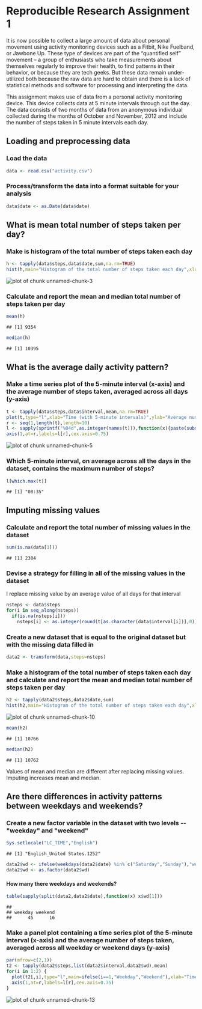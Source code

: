 Reproducible Research Assignment 1
==================================
It is now possible to collect a large amount of data about personal movement using activity monitoring devices such as a Fitbit, Nike Fuelband, or Jawbone Up. These type of devices are part of the “quantified self” movement – a group of enthusiasts who take measurements about themselves regularly to improve their health, to find patterns in their behavior, or because they are tech geeks. But these data remain under-utilized both because the raw data are hard to obtain and there is a lack of statistical methods and software for processing and interpreting the data.

This assignment makes use of data from a personal activity monitoring device. This device collects data at 5 minute intervals through out the day. The data consists of two months of data from an anonymous individual collected during the months of October and November, 2012 and include the number of steps taken in 5 minute intervals each day.

## Loading and preprocessing data
### Load the data

```r
data <- read.csv("activity.csv")
```
### Process/transform the data into a format suitable for your analysis

```r
data$date <- as.Date(data$date)
```

## What is mean total number of steps taken per day?
### Make is histogram of the total number of steps taken each day

```r
h <- tapply(data$steps,data$date,sum,na.rm=TRUE)
hist(h,main="Histogram of the total number of steps taken each day",xlab="Number of steps",col="grey")
```

![plot of chunk unnamed-chunk-3](figure/unnamed-chunk-3.png) 
### Calculate and report the mean and median total number of steps taken per day

```r
mean(h)
```

```
## [1] 9354
```

```r
median(h)
```

```
## [1] 10395
```

## What is the average daily activity pattern?
### Make a time series plot of the 5-minute interval (x-axis) and the average number of steps taken, averaged across all days (y-axis)

```r
t <- tapply(data$steps,data$interval,mean,na.rm=TRUE)
plot(t,type="l",xlab="Time (with 5-minute intervals)",ylab="Average number of steps taken",xaxt="n")
r <- seq(1,length(t),length=10)
l <- sapply(sprintf("%04d",as.integer(names(t))),function(x){paste(substr(x,1,2),substr(x,3,4),sep=":")},USE.NAMES=FALSE)
axis(1,at=r,labels=l[r],cex.axis=0.75)
```

![plot of chunk unnamed-chunk-5](figure/unnamed-chunk-5.png) 
### Which 5-minute interval, on average across all the days in the dataset, contains the maximum number of steps?

```r
l[which.max(t)]
```

```
## [1] "08:35"
```

## Imputing missing values
### Calculate and report the total number of missing values in the dataset

```r
sum(is.na(data[1]))
```

```
## [1] 2304
```
### Devise a strategy for filling in all of the missing values in the dataset
I replace missing value by an average value of all days for that interval

```r
nsteps <- data$steps
for(i in seq_along(nsteps))
  if(is.na(nsteps[i]))
    nsteps[i] <- as.integer(round(t[as.character(data$interval[i])],0))
```
### Create a new dataset that is equal to the original dataset but with the missing data filled in

```r
data2 <- transform(data,steps=nsteps)
```
### Make a histogram of the total number of steps taken each day and calculate and report the mean and median total number of steps taken per day

```r
h2 <- tapply(data2$steps,data2$date,sum)
hist(h2,main="Histogram of the total number of steps taken each day",xlab="Number of steps",col="grey")
```

![plot of chunk unnamed-chunk-10](figure/unnamed-chunk-10.png) 

```r
mean(h2)
```

```
## [1] 10766
```

```r
median(h2)
```

```
## [1] 10762
```
Values of mean and median are different after replacing missing values. Imputing increases mean and median.

## Are there differences in activity patterns between weekdays and weekends?
### Create a new factor variable in the dataset with two levels -- "weekday" and "weekend"

```r
Sys.setlocale("LC_TIME","English")
```

```
## [1] "English_United States.1252"
```

```r
data2$wd <- ifelse(weekdays(data2$date) %in% c("Saturday","Sunday"),"weekend","weekday")
data2$wd <- as.factor(data2$wd)
```
#### How many there weekdays and weekends?

```r
table(sapply(split(data2,data2$date),function(x) x$wd[1]))
```

```
## 
## weekday weekend 
##      45      16
```
### Make a panel plot containing a time series plot of the 5-minute interval (x-axis) and the average number of steps taken, averaged across all weekday or weekend days (y-axis)

```r
par(mfrow=c(2,1))
t2 <- tapply(data2$steps,list(data2$interval,data2$wd),mean)
for(i in 1:2) {
  plot(t2[,i],type="l",main=ifelse(i==1,"Weekday","Weekend"),xlab="Time (with 5-minute intervals)",ylab="Average number of steps taken",xaxt="n",col="blue")
  axis(1,at=r,labels=l[r],cex.axis=0.75)
}
```

![plot of chunk unnamed-chunk-13](figure/unnamed-chunk-13.png) 

